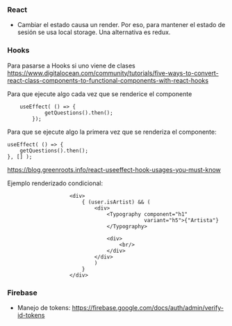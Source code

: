 ### React
- Cambiar el estado causa un render. Por eso, para mantener el estado de sesión se usa local storage. Una alternativa es redux.

### Hooks
Para pasarse a Hooks si uno viene de clases
https://www.digitalocean.com/community/tutorials/five-ways-to-convert-react-class-components-to-functional-components-with-react-hooks

Para que ejecute algo cada vez que se renderice el componente
```    
    useEffect( () => {
            getQuestions().then();
        });
```

Para que se ejecute algo la primera vez que se renderiza el componente:
```
useEffect( () => {
    getQuestions().then();
}, [] );
```


https://blog.greenroots.info/react-useeffect-hook-usages-you-must-know

Ejemplo renderizado condicional:
```
                    <div>
                        { (user.isArtist) && (
                            <div>
                                <Typography component="h1"
                                            variant="h5">{"Artista"}
                                </Typography>

                                <div>
                                    <br/>
                                </div>
                            </div>
                            )
                        }
                    </div>
```

### Firebase
- Manejo de tokens: https://firebase.google.com/docs/auth/admin/verify-id-tokens
